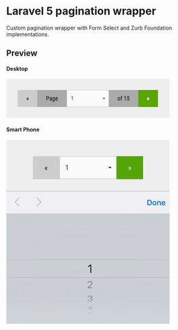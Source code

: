 # Laravel 5 pagination wrapper

Custom pagination wrapper with Form Select and Zurb Foundation implementations.

## Preview

#### Desktop

![Pagination on Desktop](/assets/images/desktop.jpg?raw=true "Pagination on Desktop")

#### Smart Phone

![Pagination on Smart Phone](/assets/images/smart-phone.jpg?raw=true "Pagination on Smart Phone")